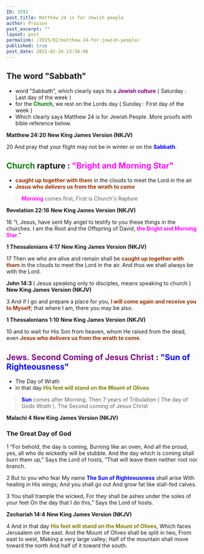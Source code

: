```yaml
---
ID: 3592
post_title: Matthew 24 is for Jewish people
author: Praison
post_excerpt: ""
layout: post
permalink: /2015/02/matthew-24-for-jewish-people/
published: true
post_date: 2015-02-26 23:56:06
---
```

<h2>The word "Sabbath"</h2>
<ul>
	<li>word "Sabbath", which clearly says its a <span style="color: #800080;"><strong>Jewish culture</strong></span> ( Saturday : Last day of the week )</li>
	<li>for the <span style="color: #008000;"><strong>Church</strong></span>, we rest on the Lords day ( Sunday : First day of the week )</li>
	<li>Which clearly says Matthew 24 is for Jewish People. More proofs with bible reference below.</li>
</ul>
<strong>Matthew 24:20</strong>
<strong>New King James Version (NKJV)</strong>

20 And pray that your flight may not be in winter or on the <span style="color: #0000ff;"><strong>Sabbath</strong></span>.
<h2><span style="color: #008000;"><strong>Church</strong> </span>rapture : <strong><span style="color: #ff00ff;">"Bright and Morning Star"</span></strong></h2>
<ul>
	<li><span style="color: #993300;"><strong>caught up together with them</strong></span> in the clouds to meet the Lord in the air</li>
	<li><span style="color: #993300;"><strong>Jesus who delivers us from the wrath to come</strong></span></li>
</ul>
<blockquote><strong><span style="color: #ff00ff;">Morning </span></strong>comes first, First is Church's Rapture</blockquote>
<strong>Revelation 22:16</strong>
<strong> New King James Version (NKJV)</strong>

16 “I, Jesus, have sent My angel to testify to you these things in the churches. I am the Root and the Offspring of David, <span style="color: #ff00ff;"><strong>the Bright and Morning Star</strong></span>.”

<strong>1 Thessalonians 4:17</strong>
<strong> New King James Version (NKJV)</strong>

17 Then we who are alive and remain shall be <span style="color: #993300;"><strong>caught up together with them</strong></span> in the clouds to meet the Lord in the air. And thus we shall always be with the Lord.

<strong>John 14:3 </strong>( Jesus speaking only to disciples, means speaking to church )
<strong> New King James Version (NKJV)</strong>

3 And if I go and prepare a place for you, <span style="color: #993300;"><strong>I will come again and receive you to Myself</strong></span>; that where I am, there you may be also.

<strong>1 Thessalonians 1:10</strong>
<strong> New King James Version (NKJV)</strong>

10 and to wait for His Son from heaven, whom He raised from the dead, even <span style="color: #993300;"><strong>Jesus who delivers us from the wrath to come</strong></span>.
<h2><span style="color: #800080;"><strong>Jews. Second Coming of Jesus Christ</strong> </span>: <strong><span style="color: #0000ff;">"Sun of Righteousness"</span></strong></h2>
<ul>
	<li>The Day of Wrath</li>
	<li>in that day <span style="color: #808000;"><strong>His feet will stand on the Mount of Olives</strong></span></li>
</ul>
<blockquote><span style="color: #0000ff;"><strong>Sun</strong> </span>comes after Morning. Then 7 years of Tribulation ( The day of Gods Wrath ). The Second coming of Jesus Christ</blockquote>
<strong>Malachi 4</strong>
<strong> New King James Version (NKJV)</strong>
<h3><strong>The Great Day of God</strong></h3>
1 “For behold, the day is coming,
Burning like an oven,
And all the proud, yes, all who do wickedly will be stubble.
And the day which is coming shall burn them up,”
Says the Lord of hosts,
“That will leave them neither root nor branch.

2 But to you who fear My name
<span style="color: #0000ff;"><strong>The Sun of Righteousness</strong> </span>shall arise
With healing in His wings;
And you shall go out
And grow fat like stall-fed calves.

3 You shall trample the wicked,
For they shall be ashes under the soles of your feet
On the day that I do this,”
Says the Lord of hosts.

<strong>Zechariah 14:4</strong>
<strong> New King James Version (NKJV)</strong>

4 And in that day <span style="color: #808000;"><strong>His feet will stand on the Mount of Olives</strong></span>,
Which faces Jerusalem on the east.
And the Mount of Olives shall be split in two,
From east to west,
Making a very large valley;
Half of the mountain shall move toward the north
And half of it toward the south.